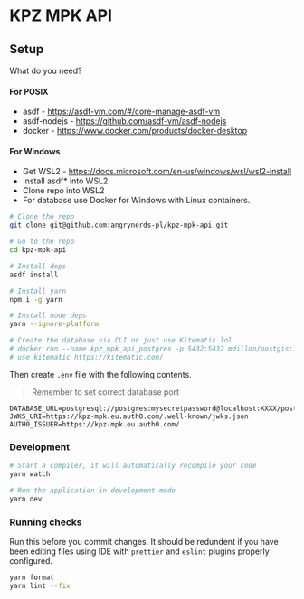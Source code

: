 # KPZ MPK API

## Setup

What do you need?

#### For POSIX

- asdf - https://asdf-vm.com/#/core-manage-asdf-vm
- asdf-nodejs - https://github.com/asdf-vm/asdf-nodejs
- docker - https://www.docker.com/products/docker-desktop

#### For Windows

- Get WSL2 - https://docs.microsoft.com/en-us/windows/wsl/wsl2-install
- Install asdf\* into WSL2
- Clone repo into WSL2
- For database use Docker for Windows with Linux containers.

```sh
# Clone the repo
git clone git@github.com:angrynerds-pl/kpz-mpk-api.git

# Go to the repo
cd kpz-mpk-api

# Install deps
asdf install

# Install yarn
npm i -g yarn

# Install node deps
yarn --ignore-platform

# Create the database via CLI or just use Kitematic lol
# docker run --name kpz_mpk_api_postgres -p 5432:5432 mdillon/postgis:11
# use kitematic https://kitematic.com/
```

Then create `.env` file with the following contents.

> Remember to set correct database port

```env
DATABASE_URL=postgresql://postgres:mysecretpassword@localhost:XXXX/postgres
JWKS_URI=https://kpz-mpk.eu.auth0.com/.well-known/jwks.json
AUTH0_ISSUER=https://kpz-mpk.eu.auth0.com/
```

### Development

```sh
# Start a compiler, it will automatically recompile your code
yarn watch

# Run the application in development mode
yarn dev
```

### Running checks

Run this before you commit changes. It should be redundent if you have been editing files using IDE with `prettier` and `eslint` plugins properly configured.

```sh
yarn format
yarn lint --fix
```
